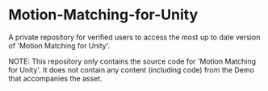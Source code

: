 # Motion-Matching-for-Unity
A private repository for verified users to access the most up to date version of 'Motion Matching for Unity'.

NOTE: This repository only contains the source code for 'Motion Matching for Unity'. It does not contain any content (including code) from the Demo that accompanies the asset.
